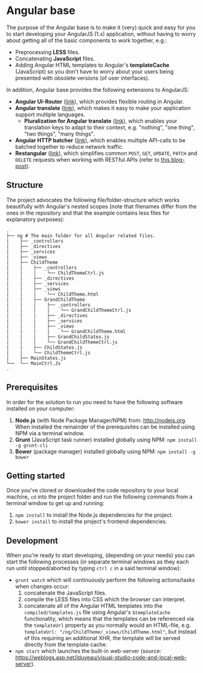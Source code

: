 # Angular base
The purpose of the Angular base is to make it (very) quick and easy for you to start developing your AngularJS (1.x) application, without having to worry about getting all of the basic components to work together, e.g.:

- Preprocessing **LESS** files.
- Concatenating **JavaScript** files.
- Adding Angular HTML templates to Angular's **templateCache** (JavaScript) so you don't have to worry about your users being presented with obsolete versions (of user interfaces).

In addition, Angular base provides the following extensions to AngularJS:
- **Angular UI-Router** ([link](https://github.com/angular-ui/ui-router)), which provides flexible routing in Angular.
- **Angular translate** ([link](https://github.com/angular-translate/angular-translate)), which makes it easy to make your application support multiple languages.
    - **Pluralization for Angular translate** ([link](https://angular-translate.github.io/docs/#/guide/14_pluralization)), which enables your translation keys to adapt to their context, e.g. "nothing", "one thing", "two things", "many things".
- **Angular HTTP batcher** ([link](https://github.com/jonsamwell/angular-http-batcher)), which enables multiple API-calls to be batched together to reduce network traffic.
- **Restangular** ([link](https://github.com/mgonto/restangular)), which simplifies common `POST`, `GET`, `UPDATE`, `PATCH` and `DELETE` requests when working with RESTful APIs (refer to [this blog-post](https://adambarry.wordpress.com/2016/04/18/thoughts-on-flexible-restful-apis/)).


## Structure
The project advocates the following file/folder-structure which works beautifully with Angular's nested scopes (note that filenames differ from the ones in the repository and that the example contains less files for explanatory purposes):

```
.
├── ng # The main folder for all Angular related files.
|    ├── _controllers
|    ├── _directives
|    ├── _services
|    ├── _views
|    ├── ChildTheme
|    |    ├── _controllers
|    |    |    └── ChildThemeCtrl.js
|    |    ├── _directives
|    |    ├── _services
|    |    ├── _views
|    |    |    └── ChildTheme.html
|    |    ├── GrandChildTheme
|    |    |    ├── _controllers
|    |    |    |    └── GrandChildThemeCtrl.js
|    |    |    ├── _directives
|    |    |    ├── _services
|    |    |    ├── _views
|    |    |    |    └── GrandChildTheme.html
|    |    |    ├── GrandChildStates.js
|    |    |    └── GrandChildThemeCtrl.js
|    |    ├── ChildStates.js
|    |    └── ChildThemeCtrl.js
|    ├── MainStates.js
└──  └── MainCtrl.Js
.
```

## Prerequisites
In order for the solution to run you need to have the following software installed on your computer:

1) **Node.js** (with Node Package Manager/NPM) from: http://nodejs.org. When installed the remainder of the prerequisites can be installed using NPM via a terminal window.
1) **Grunt** (JavaScript task runner) installed globally using NPM: `npm install -g grunt-cli`
1) **Bower** (package manager) installed globally using NPM: `npm install -g bower`


## Getting started
Once you've cloned or downloaded the code repository to your local machine, `cd` into the project folder and run the following commands from a terminal window to get up and running:

1) `npm install` to install the Node.js dependencies for the project.
1) `bower install` to install the project's frontend dependencies.


## Development
When you're ready to start developing, (depending on your needs) you can start the following processes (in separate terminal windows as they each run until stopped/aborted by typing `ctrl c` in a said terminal window):

- `grunt watch` which will continuously perform the following actions/tasks when changes occur:
    1) concatenate the JavaScript files.
    1) compile the LESS files into CSS which the browser can interpret.
    1) concatenate all of the Angular HTML templates into the `compiled/templates.js` file using Angular's `$templateCache` functionality, which means that the templates can be referenced via the `templateUrl` property as you normally would an HTML-file, e.g. `templateUrl: "/ng/ChildTheme/_views/ChildTheme.html"`, but instead of this requiring an additional XHR, the template will be served directly from the template cache.
- `npm start` which launches the built-in web-server (source: https://weblogs.asp.net/lduveau/visual-studio-code-and-local-web-server).